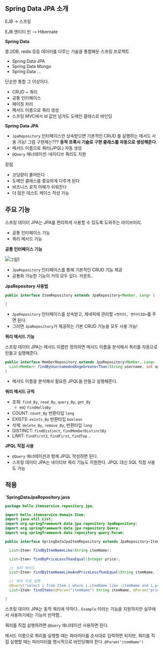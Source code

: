 ## Spring Data JPA 소개

EJB -> 스프링

EJB 엔티티 빈 -> Hibernate



**Spring Data**

몽고DB, redis 등등 데이터를 다루는 기술을 통합해둔 스프링 프로젝트

- Spring Data JPA
- Spring Data Mongo
- Spring Data ...



단순한 통합 그 이상이다.

- CRUD + 쿼리
- 공통 인터페이스
- 페이징 처리
- 메서드 이름으로 쿼리 생성
- 스프링 MVC에서 id 값만 넘겨도 도메인 클래스로 바인딩



**Spring Data JPA**

- `JpaRepository` 인터페이스만 상속받으면 기본적인 CRUD 를 실행하는 메서드 사용 가능! 그럼 구현체는??? **동적 프록시 기술로 구현 클래스를 자동으로 생성해준다.**
- 메서드 이름으로 쿼리(JPQL) 자동 생성
- `@Query` 애너테이션: 네이티브 쿼리도 지원



장점

- 코딩량이 줄어든다
- 도메인 클래스를 중요하게 다루게 된다
- 비즈니스 로직 이해가 쉬워진다
- 더 많은 테스트 케이스 작성 가능



## 주요 기능

스프링 데이터 JPA는 JPA를 편리하게 사용할 수 있도록 도와주는 라이브러리.

- 공통 인터페이스 기능
- 쿼리 메서드 기능



**공통 인터페이스 기능**

![그림1](https://backtony.github.io/assets/img/post/jpa/datajpa//1-1.PNG)

- `JpaRepository` 인터페이스를 통해 기본적인 CRUD 기능 제공
- 공통화 가능한 기능이 거의 모두 있다. 카운트..



**JpaRepository 사용법**

``` java
public interface ItemRepository extends JpaRepository<Member, Long> {
  
}
```

- `JpaRepository` 인터페이스를 상속받고, 제네릭에 관리할 `<엔티티, 엔티티ID>`를 주면 된다.
- 그러면 `JpaRepository`가 제공하는 기본 CRUD 기능을 모두 사용 가능!



**쿼리 메서드 기능**

스프링 데이터 JPA는 메서드 이름만 정의하면 메서드 이름을 분석해서 쿼리를 자동으로 만들고 실행해준다.



``` java
public interface MemberRepository extends JpaRepository<Member, Long> {
  List<Member> findByUsernameAndAngeGreaterThan(String username, int age);
}
```

- 메서드 이름을 분석해서 필요한 JPQL을 만들고 실행해준다.



**쿼리 메서드 규칙**

- 조회: `find_By`, `read_By`, `query_By`, `get_By`
  - ex) `findHelloBy`
- COUNT: `count_By` 반환타입 `long`
- EXISTS: `exists_By` 반환타입 `boolean`
- 삭제: `delete_By`, `remove_By`, 반환타입 `long`
- DISTINCT: `findDistinct`, `findMemberDistinctBy`
- LIMIT: `findFirst3`, `findFirst`, `findTop` ..



**JPQL 직접 사용**

- `@Query` 애너테이션과 함께 JPQL 작성하면 된다.
- 스프링 데이터 JPA는 네이티브 쿼리 기능도 지원한다. JPQL 대신 SQL 직접 사용도 가능



## 적용



**`SpringDataJpaRepository.java**

``` java
package hello.itemservice.repository.jpa;

import hello.itemservice.domain.Item;
import java.util.List;
import org.springframework.data.jpa.repository.JpaRepository;
import org.springframework.data.jpa.repository.Query;
import org.springframework.data.repository.query.Param;

public interface SpringDataJpaItemRepository extends JpaRepository<Item, Long> {

  List<Item> findByItemNameLike(String itemName);

  List<Item> findByPriceLessThanEqual(Integer price);

  // 쿼리 메서드
  List<Item> findByItemNameLikeAndPriceLessThanEqual(String itemName, Integer price);

  // 쿼리 직접 실행
  @Query("select i from Item i where i.itemName like :itemName and i.price <= :price")
  List<Item> findItems(@Param("itemName") String itemName, @Param("price") Integer price);

}
```



스프링 데이터 JPA는 동적 쿼리에 약하다.. `Example` 이라는 기능을 지원하지만 실무에서 사용하기에는 기능이 빈약함..



쿼리를 직접 실행하려면 `@Query` 애너테이션 사용하면 된다.

메서드 이름으로 쿼리를 실행할 때는 파라미터를 순서대로 입력하면 되지만, 쿼리를 직접 실행할 때는 파라미터를 명시적으로 바인딩해야 한다. `@Param("itemName")`
